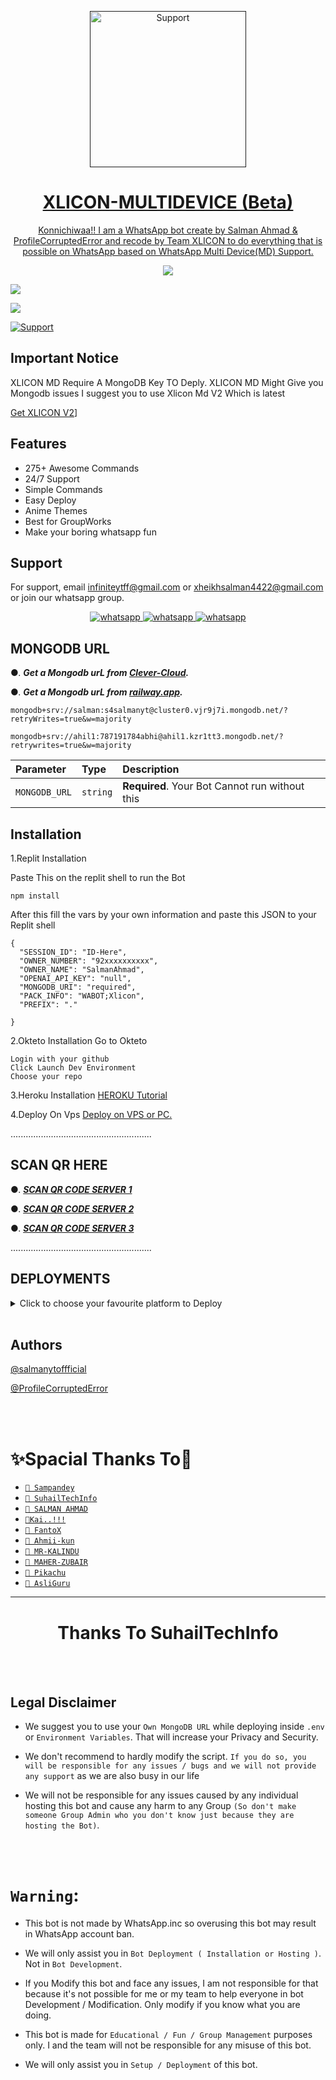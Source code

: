 </p>
<p align="center">
  <a href="">
    <img alt=Support height="250" src="https://telegra.ph/file/3c341828d86ee7a89c73f.jpg"> 
    </p>
    
</p>
<h1 align="center"> XLICON-MULTIDEVICE (Beta)
</h1>
<p align="center"> 
  Konnichiwaa!! I am a WhatsApp bot create by Salman Ahmad & ProfileCorruptedError and recode by Team XLICON to do everything that is possible on WhatsApp based on WhatsApp Multi Device(MD) Support.
  </p>

<p align="center"><img src="https://profile-counter.glitch.me/XLICON-MD/count.svg" /></p>

<p align="left"> 
  <a href="https://github.com/salmanytofficial/XLICON-MD/stargazers">
    <img src="https://img.shields.io/github/stars/salmanytofficial/XLICON-MD?style=social">
    
   <p align="left">
  <a href="https://github.com/salmanytofficial/XLICON-MD/fork">
    <img src="https://img.shields.io/github/forks/salmanytofficial/XLICON-MD?label=Fork&style=social">
    
 
  <p align="left>
  <a href="https://github.com/salmanytofficial"><img title="Support" src="https://img.shields.io/badge/Maintain-Yes-green.svg?style=for-the-badge&logo=xcode" /></a>
</p>

## Important Notice

XLICON MD Require A MongoDB Key TO Deply. XLICON MD Might Give you Mongodb issues I suggest you to use Xlicon Md V2 Which is latest

[Get XLICON V2](https://github.com/ahil15/Xlicon-v2)]
  
## Features

- 275+ Awesome Commands
- 24/7 Support
- Simple Commands
- Easy Deploy
- Anime Themes
- Best for GroupWorks
- Make your boring whatsapp fun


## Support

For support, email infiniteytff@gmail.com or xheikhsalman4422@gmail.com or join our whatsapp group.


<p align="center">
  <a aria-label="Join our chats" href="https://chat.whatsapp.com/EjsQvJNcFGVCSfaBEIxZm2" target="_blank">
    <img alt="whatsapp" src="https://img.shields.io/badge/Join Group-25D366?style=for-the-badge&logo=whatsapp&logoColor=white" />
  </a>
<a aria-label="Join our chats" href="https://wa.me/923184070915?text=Hi!! SalmanAhmad Sir, I need Your Help" target="_blank">
    <img alt="whatsapp" src="https://img.shields.io/badge/Bot%20Whatsapp-25D366?style=for-the-badge&logo=whatsapp&logoColor=white" />
  </a>
  <a aria-label="Join our chats" href="https://wa.me/8801853262586?text=Hi!! ProfileCorruptedError Sir, I need Your Help" target="_blank">
    <img alt="whatsapp" src="https://img.shields.io/badge/Bot%20Whatsapp-25D366?style=for-the-badge&logo=whatsapp&logoColor=white" />
  </a>
  
</p>


## MONGODB URL


●.  ***Get a Mongodb urL from [Clever-Cloud](https://api.clever-cloud.com/v2/session/login).***

●.  ***Get a Mongodb urL from [railway.app](https://railway.app).***




```
mongodb+srv://salman:s4salmanyt@cluster0.vjr9j7i.mongodb.net/?retryWrites=true&w=majority
```
```
mongodb+srv://ahil1:787191784abhi@ahil1.kzr1tt3.mongodb.net/?retrywrites=true&w=majority
```

| Parameter | Type     | Description                |
| :-------- | :------- | :------------------------- |
| `MONGODB_URL` | `string` | **Required**. Your Bot Cannot run without this|

## Installation

1.Replit Installation

Paste This on the replit shell to run the Bot

```
npm install
```

After this fill the vars by your own information and paste this JSON to your Replit shell

```
{
  "SESSION_ID": "ID-Here",
  "OWNER_NUMBER": "92xxxxxxxxxx",
  "OWNER_NAME": "SalmanAhmad",
  "OPENAI_API_KEY": "null",
  "MONGODB_URI": "required",
  "PACK_INFO": "WABOT;Xlicon",
  "PREFIX": "."
   
}
```


2.Okteto Installation
Go to Okteto


```
Login with your github
Click Launch Dev Environment
Choose your repo
```


3.Heroku Installation 
[HEROKU Tutorial](https://youtu.be/hH2qZyUjuF4?si=vqpl-caoBSkpcVNH)


4.Deploy On Vps
[Deploy on VPS or PC.](https://github.com/salmanytofficial/XLICON-MD/blob/main/deploy-on-vps.md)


  ........................................................
  



## SCAN QR HERE


●. ***[SCAN QR CODE SERVER 1](https://replit.com/@S4SalmanYt/XLICON-MD-QR-V5?v=1)***

●. ***[SCAN QR CODE SERVER 2](https://secktorqrmd-4fab425d0d27.herokuapp.com/id)***
  
●. ***[SCAN QR CODE SERVER 3](https://replit.com/@ahil15/XLICON-MD-QR-V4?v=1)***

  ........................................................
  
  
  ## DEPLOYMENTS
  
  
  
  <details close>
<summary>Click to choose your favourite platform to Deploy</summary>
 
<br><br>   
   
<h4 align="center"> Deploy on Repl.it
</h4>

<p align="center" >
    <a href="https://repl.it/github/salmanytofficial/XLICON-MD">
    <img src="https://repl.it/badge/github/quiec/whatsasena" width="170px" alt="Deploy on REPLIT" >
    </a>
</p>

<p align="center" >
    <br>
    __________________________
    <br>
</p>



<br>
 
<h4 align="center"> Deploy on CodesSpace
</h4>

</p>

<p align="center" >
    <a href="https://github.com/codespaces/new">
    <img src="https://img.shields.io/badge/DEPLOY CODESPACE-h?color=black&style=for-the-badge&logo=visualstudiocode" width="170px" alt="Deploy on CodesSpaces" >
    </a>

</p>

<p align="center" >
    <br>
    __________________________
    <br>
</p>



<br>
 
<h4 align="center"> Deploy on Heroku
</h4>

</p>

<p align="center" >
    <a href="https://heroku.com/deploy?template=https://github.com/salmanytofficial/XLICON-MD">
    <img src="https://www.herokucdn.com/deploy/button.png" width="170px" alt="Deploy on Heroku" >
    </a>

</p>

<p align="center" >
    <br>
    __________________________
    <br>
</p>




<br>
 
<h4 align="center"> Deploy On Koyeb
</h4>

</p>

<p align="center" >
    <a href="https://app.koyeb.com/apps/deploy?type=git&repository=github.com/https://github.com/salmanytofficial/XLICON-MD&branch=main&build_command=npm%20i&run_command=npm%20start&env[SESSION_ID]&env[OWNER_NUMBER]&env[MONGODB_URI]&&env[OWNER_NAME]&env[PREFIX]=.&env[THUMB_IMAGE]=https://telegra.ph/file/3c341828d86ee7a89c73f.jpg&env[email]=infiniteytff@gmail.com&env[global_url]=instagram.com/sla.sher_&env[FAKE_COUNTRY_CODE]=974&env[READ_MESSAGE]=false&env[DISABLE_PM]=false&env[ANTI_BAD_WORD]=fuck&env[WORKTYPE]=public&env[THEME]=GOJO&env[PACK_INFO]=XLICON;MD&name=xliconuser000&env[KOYEB_NAME]=profilecorruptederror&env[ANTILINK_VALUES]=chat.whatsapp.com&env[PORT]=8000">
    <img src="https://www.koyeb.com/static/images/deploy/button.svg" width="170px" alt="Deploy on Koyeb" >
    </a>

</p>

<p align="center" >
    <br>
    __________________________
    <br>
</p>



<br>


<h4 align="center"> Deploy on RailWay
</h4>
  
<p align="center">
    <a href="https://railway.app/new">
    <img src="https://railway.app/button.svg" alt="Deploy on Railway" width="170px">
    </a>
    
</p>

<p align="center" >
    <br>
    __________________________
    <br>

</p>




<br>


<h4 align="center"> Deploy on Okteto
</h4>
  
<p align="center">
    <a href="https://cloud.okteto.com">
    <img src="https://okteto.com/develop-okteto.svg" alt="Deploy on Okteto" width="170px">
    </a>
    
</p>

<p align="center" >
    <br>
    __________________________
    <br>

</p>



<br>

<h4 align="center"> Deploy on Mogenius
</h4>
  
<p align="center">
    <a href="https://studio.mogenius.com/">
    <img src="https://www.cloudflare.com/static/90073b1e5bd8a0765640a20febb3dc22/mogenius_logo_quer.png" alt="Deploy on Mogenius" width="170px">
    </a>
    
</p>

<p align="center" >
    <br>
    __________________________
    <br>
</p>

<br>

<h4 align="center"> Deploy on Uffizzi
</h4>
  
<p align="center">
    <a href="https://www.uffizzi.com/">
    <img src="https://i.ibb.co/Y29Kv4X/Screenshot-195.png" alt="Deploy on Uffizzi" width="125px">
    </a>
    
</p>

<br>

<h4 align="center"> Deploy on BoxMineWorld
</h4>
  
<p align="center">
    <a href="https://dash.boxmineworld.com/">
    <img src="https://graph.org/file/2af0e67f320986702ea24.jpg" alt="Deploy on Boxmineworld" width="175px">
    </a>
    <br>

</p>

<p align="center" >
    <br>
    __________________________
    <br>
</p>



</details>

<br>




## Authors


[@salmanytoffficial](https://www.github.com/salmantofficial)

[@ProfileCorruptedError](https://www.github.com/ahil15)



</br></br>
<h1 align="left">  ✨Spacial Thanks To🎯
</h1>

* [`🎐 Sampandey`](https://github.com/SamPandey001)
* [`🎐 SuhailTechInfo`](https://github.com/SuhailTechInfo)
* [`🎐 SALMAN AHMAD`](https://github.com/salmanytofficial)
* [`🎐Kai..!!!`](https://github.com/Kai0071)
* [`🎐 FantoX`](https://github.com/FantoX001)
* [`🎐 Ahmii-kun`](https://github.com/Ahmii-kun)
* [`🎐 MR-KALINDU`](https://github.com/MR-KALINDU)
* [`🎐 MAHER-ZUBAIR`](https://github.com/Maher-Zubair)
* [`🎐 Pikachu`](https://github.com/PikaBotz)
* [`🎐 AsliGuru`](https://github.com/Guru322)

---

</p>
<h1 align="center"> Thanks To  SuhailTechInfo
</h1>
 <br><br>






## Legal Disclaimer

- We suggest you to use your `Own MongoDB URL` while deploying inside `.env` or `Environment Variables`. That will increase your Privacy and Security.


- We don't recommend to hardly modify the script. `If you do so, you will be responsible for any issues / bugs and we will not provide any support` as we are also busy in our life

- We will not be responsible for any issues caused by any individual hosting this bot and cause any harm to any Group `(So don't make someone Group Admin who you don't know just because they are hosting the Bot)`.

<br><br>

# ```Warning```:
    
- This bot is not made by WhatsApp.inc so overusing this bot may result in WhatsApp account ban.

- We will only assist you in `Bot Deployment ( Installation or Hosting )`. Not in `Bot Development`.

- If you Modify this bot and face any issues, I am not responsible for that because it's not possible for me or my team to help everyone in bot Development / Modification. Only modify if you know what you are doing.


- This bot is made for `Educational / Fun / Group Management` purposes only. I and the team will not be responsible for any misuse of this bot.


- We will only assist you in `Setup / Deployment` of this bot.

<br><br>
